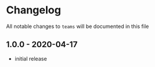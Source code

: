 # Changelog

All notable changes to `teams` will be documented in this file

## 1.0.0 - 2020-04-17

- initial release
